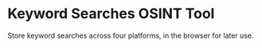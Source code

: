 # Keyword Searches OSINT Tool

Store keyword searches across four platforms, in the browser for later use.
